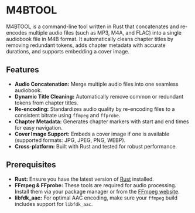 # M4BTOOL

M4BTOOL is a command-line tool written in Rust that concatenates and re-encodes multiple audio files (such as MP3, M4A, and FLAC) into a single audiobook file in M4B format. It automatically cleans chapter titles by removing redundant tokens, adds chapter metadata with accurate durations, and supports embedding a cover image.

## Features

- **Audio Concatenation:** Merge multiple audio files into one seamless audiobook.
- **Dynamic Title Cleaning:** Automatically remove common or redundant tokens from chapter titles.
- **Re-encoding:** Standardizes audio quality by re-encoding files to a consistent bitrate using `ffmpeg` and `ffprobe`.
- **Chapter Metadata:** Generates chapter markers with start and end times for easy navigation.
- **Cover Image Support:** Embeds a cover image if one is available (supported formats: JPG, JPEG, PNG, WEBP).
- **Cross-platform:** Built with Rust and tested for robust performance.

## Prerequisites

- **Rust:** Ensure you have the latest version of [Rust](https://rustup.rs/) installed.
- **FFmpeg & FFprobe:** These tools are required for audio processing. Install them via your package manager or from the [FFmpeg website](https://ffmpeg.org/download.html).
- **libfdk_aac:** For optimal AAC encoding, make sure your `ffmpeg` build includes support for `libfdk_aac`.
